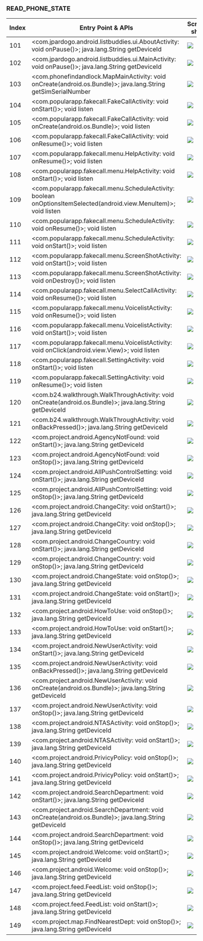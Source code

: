 ### READ_PHONE_STATE
| Index | Entry Point & APIs | Screen shot | Resource id | Label |
| ------------- | ------------- | ------------- |-------------|-------------|
| 101 | <com.jpardogo.android.listbuddies.ui.AboutActivity: void onPause()>; java.lang.String getDeviceId | ![](D:\COSMOS\output\py\Play_win8\Productivity\com.mobmarket.by.country\com.jpardogo.android.listbuddies.ui.AboutActivity.png) |  | F |
| 102 | <com.jpardogo.android.listbuddies.ui.MainActivity: void onPause()>; java.lang.String getDeviceId | ![](D:\COSMOS\output\py\Play_win8\Productivity\com.mobmarket.by.country\com.jpardogo.android.listbuddies.ui.MainActivity.png) |  | F |
| 103 | <com.phonefindandlock.MapMainActivity: void onCreate(android.os.Bundle)>; java.lang.String getSimSerialNumber | ![](D:\COSMOS\output\py\Play_win8\Productivity\com.phonefindandlock\com.phonefindandlock.MapMainActivity.png) |  | D |
| 104 | <com.popularapp.fakecall.FakeCallActivity: void onStart()>; void listen | ![](D:\COSMOS\output\py\Play_win8\Productivity\com.popularapp.fakecall\com.popularapp.fakecall.FakeCallActivity.png) |  | T |
| 105 | <com.popularapp.fakecall.FakeCallActivity: void onCreate(android.os.Bundle)>; void listen | ![](D:\COSMOS\output\py\Play_win8\Productivity\com.popularapp.fakecall\com.popularapp.fakecall.FakeCallActivity.png) |  | T |
| 106 | <com.popularapp.fakecall.FakeCallActivity: void onResume()>; void listen | ![](D:\COSMOS\output\py\Play_win8\Productivity\com.popularapp.fakecall\com.popularapp.fakecall.FakeCallActivity.png) |  | T |
| 107 | <com.popularapp.fakecall.menu.HelpActivity: void onResume()>; void listen | ![](D:\COSMOS\output\py\Play_win8\Productivity\com.popularapp.fakecall\com.popularapp.fakecall.menu.HelpActivity.png) |  | |
| 108 | <com.popularapp.fakecall.menu.HelpActivity: void onStart()>; void listen | ![](D:\COSMOS\output\py\Play_win8\Productivity\com.popularapp.fakecall\com.popularapp.fakecall.menu.HelpActivity.png) |  | |
| 109 | <com.popularapp.fakecall.menu.ScheduleActivity: boolean onOptionsItemSelected(android.view.MenuItem)>; void listen | ![](D:\COSMOS\output\py\Play_win8\Productivity\com.popularapp.fakecall\com.popularapp.fakecall.menu.ScheduleActivity.png) |  | |
| 110 | <com.popularapp.fakecall.menu.ScheduleActivity: void onResume()>; void listen | ![](D:\COSMOS\output\py\Play_win8\Productivity\com.popularapp.fakecall\com.popularapp.fakecall.menu.ScheduleActivity.png) |  | |
| 111 | <com.popularapp.fakecall.menu.ScheduleActivity: void onStart()>; void listen | ![](D:\COSMOS\output\py\Play_win8\Productivity\com.popularapp.fakecall\com.popularapp.fakecall.menu.ScheduleActivity.png) |  | |
| 112 | <com.popularapp.fakecall.menu.ScreenShotActivity: void onStart()>; void listen | ![](D:\COSMOS\output\py\Play_win8\Productivity\com.popularapp.fakecall\com.popularapp.fakecall.menu.ScreenShotActivity.png) |  | F |
| 113 | <com.popularapp.fakecall.menu.ScreenShotActivity: void onDestroy()>; void listen | ![](D:\COSMOS\output\py\Play_win8\Productivity\com.popularapp.fakecall\com.popularapp.fakecall.menu.ScreenShotActivity.png) |  | F |
| 114 | <com.popularapp.fakecall.menu.SelectCallActivity: void onResume()>; void listen | ![](D:\COSMOS\output\py\Play_win8\Productivity\com.popularapp.fakecall\com.popularapp.fakecall.menu.SelectCallActivity.png) |  | |
| 115 | <com.popularapp.fakecall.menu.VoicelistActivity: void onResume()>; void listen | ![](D:\COSMOS\output\py\Play_win8\Productivity\com.popularapp.fakecall\com.popularapp.fakecall.menu.VoicelistActivity.png) |  | |
| 116 | <com.popularapp.fakecall.menu.VoicelistActivity: void onStart()>; void listen | ![](D:\COSMOS\output\py\Play_win8\Productivity\com.popularapp.fakecall\com.popularapp.fakecall.menu.VoicelistActivity.png) |  | |
| 117 | <com.popularapp.fakecall.menu.VoicelistActivity: void onClick(android.view.View)>; void listen | ![](D:\COSMOS\output\py\Play_win8\Productivity\com.popularapp.fakecall\com.popularapp.fakecall.menu.VoicelistActivity.png) |  | |
| 118 | <com.popularapp.fakecall.SettingActivity: void onStart()>; void listen | ![](D:\COSMOS\output\py\Play_win8\Productivity\com.popularapp.fakecall\com.popularapp.fakecall.SettingActivity.png) |  | F |
| 119 | <com.popularapp.fakecall.SettingActivity: void onResume()>; void listen | ![](D:\COSMOS\output\py\Play_win8\Productivity\com.popularapp.fakecall\com.popularapp.fakecall.SettingActivity.png) |  | F |
| 120 | <com.b24.walkthrough.WalkThroughActivity: void onCreate(android.os.Bundle)>; java.lang.String getDeviceId | ![](D:\COSMOS\output\py\Play_win8\Productivity\com.project.android\com.b24.walkthrough.WalkThroughActivity.png) |  | |
| 121 | <com.b24.walkthrough.WalkThroughActivity: void onBackPressed()>; java.lang.String getDeviceId | ![](D:\COSMOS\output\py\Play_win8\Productivity\com.project.android\com.b24.walkthrough.WalkThroughActivity.png) |  | |
| 122 | <com.project.android.AgencyNotFound: void onStart()>; java.lang.String getDeviceId | ![](D:\COSMOS\output\py\Play_win8\Productivity\com.project.android\com.project.android.AgencyNotFound.png) |  | D |
| 123 | <com.project.android.AgencyNotFound: void onStop()>; java.lang.String getDeviceId | ![](D:\COSMOS\output\py\Play_win8\Productivity\com.project.android\com.project.android.AgencyNotFound.png) |  | D |
| 124 | <com.project.android.AllPushControlSetting: void onStart()>; java.lang.String getDeviceId | ![](D:\COSMOS\output\py\Play_win8\Productivity\com.project.android\com.project.android.AllPushControlSetting.png) |  | F |
| 125 | <com.project.android.AllPushControlSetting: void onStop()>; java.lang.String getDeviceId | ![](D:\COSMOS\output\py\Play_win8\Productivity\com.project.android\com.project.android.AllPushControlSetting.png) |  | F |
| 126 | <com.project.android.ChangeCity: void onStart()>; java.lang.String getDeviceId | ![](D:\COSMOS\output\py\Play_win8\Productivity\com.project.android\com.project.android.ChangeCity.png) |  | F |
| 127 | <com.project.android.ChangeCity: void onStop()>; java.lang.String getDeviceId | ![](D:\COSMOS\output\py\Play_win8\Productivity\com.project.android\com.project.android.ChangeCity.png) |  | F |
| 128 | <com.project.android.ChangeCountry: void onStart()>; java.lang.String getDeviceId | ![](D:\COSMOS\output\py\Play_win8\Productivity\com.project.android\com.project.android.ChangeCountry.png) |  | F |
| 129 | <com.project.android.ChangeCountry: void onStop()>; java.lang.String getDeviceId | ![](D:\COSMOS\output\py\Play_win8\Productivity\com.project.android\com.project.android.ChangeCountry.png) |  | F |
| 130 | <com.project.android.ChangeState: void onStop()>; java.lang.String getDeviceId | ![](D:\COSMOS\output\py\Play_win8\Productivity\com.project.android\com.project.android.ChangeState.png) |  | F |
| 131 | <com.project.android.ChangeState: void onStart()>; java.lang.String getDeviceId | ![](D:\COSMOS\output\py\Play_win8\Productivity\com.project.android\com.project.android.ChangeState.png) |  | F |
| 132 | <com.project.android.HowToUse: void onStop()>; java.lang.String getDeviceId | ![](D:\COSMOS\output\py\Play_win8\Productivity\com.project.android\com.project.android.HowToUse.png) |  |F  |
| 133 | <com.project.android.HowToUse: void onStart()>; java.lang.String getDeviceId | ![](D:\COSMOS\output\py\Play_win8\Productivity\com.project.android\com.project.android.HowToUse.png) |  | F |
| 134 | <com.project.android.NewUserActivity: void onStart()>; java.lang.String getDeviceId | ![](D:\COSMOS\output\py\Play_win8\Productivity\com.project.android\com.project.android.NewUserActivity.png) |  | D |
| 135 | <com.project.android.NewUserActivity: void onBackPressed()>; java.lang.String getDeviceId | ![](D:\COSMOS\output\py\Play_win8\Productivity\com.project.android\com.project.android.NewUserActivity.png) |  | D |
| 136 | <com.project.android.NewUserActivity: void onCreate(android.os.Bundle)>; java.lang.String getDeviceId | ![](D:\COSMOS\output\py\Play_win8\Productivity\com.project.android\com.project.android.NewUserActivity.png) |  | D |
| 137 | <com.project.android.NewUserActivity: void onStop()>; java.lang.String getDeviceId | ![](D:\COSMOS\output\py\Play_win8\Productivity\com.project.android\com.project.android.NewUserActivity.png) |  | D |
| 138 | <com.project.android.NTASActivity: void onStop()>; java.lang.String getDeviceId | ![](D:\COSMOS\output\py\Play_win8\Productivity\com.project.android\com.project.android.NTASActivity.png) |  | |
| 139 | <com.project.android.NTASActivity: void onStart()>; java.lang.String getDeviceId | ![](D:\COSMOS\output\py\Play_win8\Productivity\com.project.android\com.project.android.NTASActivity.png) |  | |
| 140 | <com.project.android.PrivicyPolicy: void onStop()>; java.lang.String getDeviceId | ![](D:\COSMOS\output\py\Play_win8\Productivity\com.project.android\com.project.android.PrivicyPolicy.png) |  | F |
| 141 | <com.project.android.PrivicyPolicy: void onStart()>; java.lang.String getDeviceId | ![](D:\COSMOS\output\py\Play_win8\Productivity\com.project.android\com.project.android.PrivicyPolicy.png) |  | F |
| 142 | <com.project.android.SearchDepartment: void onStart()>; java.lang.String getDeviceId | ![](D:\COSMOS\output\py\Play_win8\Productivity\com.project.android\com.project.android.SearchDepartment.png) |  | |
| 143 | <com.project.android.SearchDepartment: void onCreate(android.os.Bundle)>; java.lang.String getDeviceId | ![](D:\COSMOS\output\py\Play_win8\Productivity\com.project.android\com.project.android.SearchDepartment.png) |  | |
| 144 | <com.project.android.SearchDepartment: void onStop()>; java.lang.String getDeviceId | ![](D:\COSMOS\output\py\Play_win8\Productivity\com.project.android\com.project.android.SearchDepartment.png) |  | |
| 145 | <com.project.android.Welcome: void onStart()>; java.lang.String getDeviceId | ![](D:\COSMOS\output\py\Play_win8\Productivity\com.project.android\com.project.android.Welcome.png) |  | |
| 146 | <com.project.android.Welcome: void onStop()>; java.lang.String getDeviceId | ![](D:\COSMOS\output\py\Play_win8\Productivity\com.project.android\com.project.android.Welcome.png) |  | |
| 147 | <com.project.feed.FeedList: void onStop()>; java.lang.String getDeviceId | ![](D:\COSMOS\output\py\Play_win8\Productivity\com.project.android\com.project.feed.FeedList.png) |  | |
| 148 | <com.project.feed.FeedList: void onStart()>; java.lang.String getDeviceId | ![](D:\COSMOS\output\py\Play_win8\Productivity\com.project.android\com.project.feed.FeedList.png) |  | |
| 149 | <com.project.map.FindNearestDept: void onStop()>; java.lang.String getDeviceId | ![](D:\COSMOS\output\py\Play_win8\Productivity\com.project.android\com.project.map.FindNearestDept.png) |  | D |

